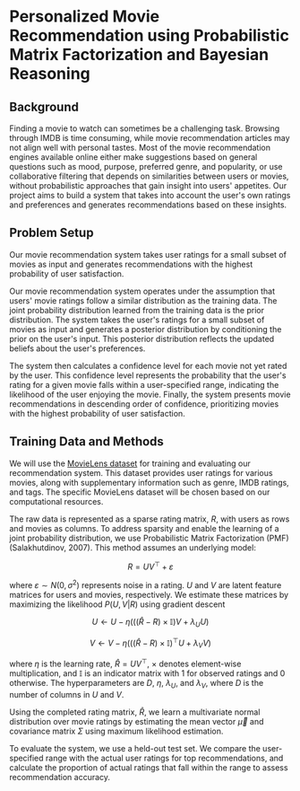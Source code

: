 # Personalized Movie Recommendation using Probabilistic Matrix Factorization and Bayesian Reasoning

## Background

Finding a movie to watch can sometimes be a challenging task. Browsing through IMDB is time consuming, while movie recommendation articles may not align well with personal tastes. Most of the movie recommendation engines available online either make suggestions based on general questions such as mood, purpose, preferred genre, and popularity, or use collaborative filtering that depends on similarities between users or movies, without probabilistic approaches that gain insight into users' appetites. Our project aims to build a system that takes into account the user's own ratings and preferences and generates recommendations based on these insights.

## Problem Setup

Our movie recommendation system takes user ratings for a small subset of movies as input and generates recommendations with the highest probability of user satisfaction.

Our movie recommendation system operates under the assumption that users' movie ratings follow a similar distribution as the training data. The joint probability distribution learned from the training data is the prior distribution. The system takes the user's ratings for a small subset of movies as input and generates a posterior distribution by conditioning the prior on the user's input. This posterior distribution reflects the updated beliefs about the user's preferences.

The system then calculates a confidence level for each movie not yet rated by the user. This confidence level represents the probability that the user's rating for a given movie falls within a user-specified range, indicating the likelihood of the user enjoying the movie. Finally, the system presents movie recommendations in descending order of confidence, prioritizing movies with the highest probability of user satisfaction.

## Training Data and Methods

We will use the [MovieLens dataset](https://grouplens.org/datasets/movielens/) for training and evaluating our recommendation system. This dataset provides user ratings for various movies, along with supplementary information such as genre, IMDB ratings, and tags. The specific MovieLens dataset will be chosen based on our computational resources.

The raw data is represented as a sparse rating matrix, $R$, with users as rows and movies as columns. To address sparsity and enable the learning of a joint probability distribution, we use Probabilistic Matrix Factorization (PMF) (Salakhutdinov, 2007). This method assumes an underlying model:

$$ R = U V^\top + \varepsilon $$

where $\varepsilon \sim N(0, \sigma^2)$ represents noise in a rating. $U$ and $V$ are latent feature matrices for users and movies, respectively. We estimate these matrices by maximizing the likelihood $P(U, V|R)$ using gradient descent

$$ U \leftarrow U - \eta (((\hat{R} - R) \times \mathbb{I}) V + \lambda_U U) $$

$$ V \leftarrow V - \eta (((\hat{R} - R) \times \mathbb{I})^\top U + \lambda_V V) $$

where $\eta$ is the learning rate, $\hat{R} = U V^\top$, $\times$ denotes element-wise multiplication, and $\mathbb{I}$ is an indicator matrix with 1 for observed ratings and 0 otherwise. The hyperparameters are $D$, $\eta$, $\lambda_U$, and $\lambda_V$, where $D$ is the number of columns in $U$ and $V$.

Using the completed rating matrix, $\hat{R}$, we learn a multivariate normal distribution over movie ratings by estimating the mean vector $\vec{\mu}$ and covariance matrix $\Sigma$ using maximum likelihood estimation.

To evaluate the system, we use a held-out test set. We compare the user-specified range with the actual user ratings for top recommendations, and calculate the proportion of actual ratings that fall within the range to assess recommendation accuracy.
